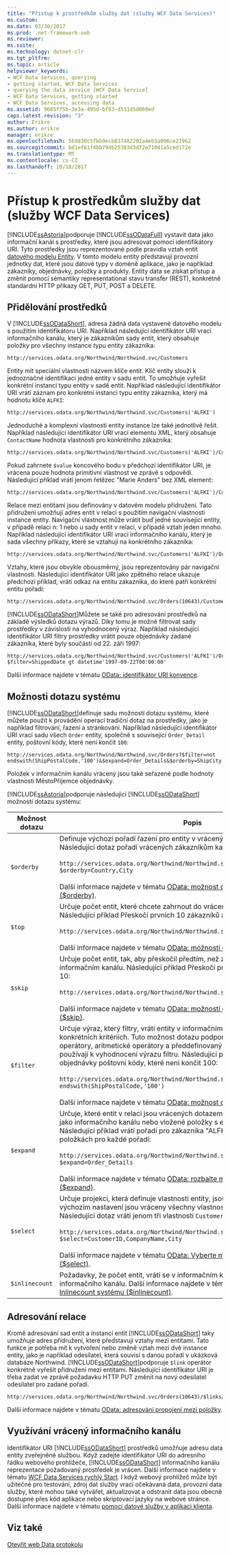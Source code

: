 ```yaml
---
title: "Přístup k prostředkům služby dat (služby WCF Data Services)"
ms.custom: 
ms.date: 03/30/2017
ms.prod: .net-framework-oob
ms.reviewer: 
ms.suite: 
ms.technology: dotnet-clr
ms.tgt_pltfrm: 
ms.topic: article
helpviewer_keywords:
- WCF Data Services, querying
- getting started, WCF Data Services
- querying the data service [WCF Data Service]
- WCF Data Services, getting started
- WCF Data Services, accessing data
ms.assetid: 9665ff5b-3e3a-495d-bf83-d531d5d060ed
caps.latest.revision: "3"
author: Erikre
ms.author: erikre
manager: erikre
ms.openlocfilehash: 569830c5fbb9ecb837482202a4eb5a096ce21962
ms.sourcegitcommit: bd1ef61f4bb794b25383d3d72e71041a5ced172e
ms.translationtype: MT
ms.contentlocale: cs-CZ
ms.lasthandoff: 10/18/2017
---
```

# <a name="accessing-data-service-resources-wcf-data-services"></a>Přístup k prostředkům služby dat (služby WCF Data Services)
[!INCLUDE[ssAstoria](../../../../includes/ssastoria-md.md)]podporuje [!INCLUDE[ssODataFull](../../../../includes/ssodatafull-md.md)] vystavit data jako informační kanál s prostředky, které jsou adresovat pomocí identifikátory URI. Tyto prostředky jsou reprezentované podle pravidla vztah entit [datového modelu Entity](../../../../docs/framework/data/adonet/entity-data-model.md). V tomto modelu entity představují provozní jednotky dat, které jsou datové typy v doméně aplikace, jako je například zákazníky, objednávky, položky a produkty. Entity data se získat přístup a změnit pomocí sémantiky representational stavu transfer (REST), konkrétně standardní HTTP příkazy GET, PUT, POST a DELETE.  
  
## <a name="addressing-resources"></a>Přidělování prostředků  
 V [!INCLUDE[ssODataShort](../../../../includes/ssodatashort-md.md)], adresa žádná data vystavené datového modelu s použitím identifikátoru URI. Například následující identifikátor URI vrací informačního kanálu, který je zákazníkům sady entit, který obsahuje položky pro všechny instance typu entity zákazníka:  
  
```  
http://services.odata.org/Northwind/Northwind.svc/Customers  
```  
  
 Entity mít speciální vlastnosti názvem klíče entit. Klíč entity slouží k jednoznačné identifikaci jedné entity v sadu entit. To umožňuje vyřešit konkrétní instanci typu entity v sadě entit. Například následující identifikátor URI vrátí záznam pro konkrétní instanci typu entity zákazníka, který má hodnotu klíče `ALFKI`:  
  
```  
http://services.odata.org/Northwind/Northwind.svc/Customers('ALFKI')  
```  
  
 Jednoduché a komplexní vlastnosti entity instance lze také jednotlivě řešit. Například následující identifikátor URI vrací elementu XML, který obsahuje `ContactName` hodnota vlastnosti pro konkrétního zákazníka:  
  
```  
http://services.odata.org/Northwind/Northwind.svc/Customers('ALFKI')/ContactName  
```  
  
 Pokud zahrnete `$value` koncového bodu v předchozí identifikátor URI, je vrácena pouze hodnota primitivní vlastnost ve zprávě s odpovědí. Následující příklad vrátí jenom řetězec "Marie Anders" bez XML element:  
  
```  
http://services.odata.org/Northwind/Northwind.svc/Customers('ALFKI')/ContactName/$value  
```  
  
 Relace mezi entitami jsou definovány v datovém modelu přidružení. Tato přidružení umožňují adres entit v relaci s použitím navigační vlastnosti instance entity. Navigační vlastnost může vrátit buď jedné související entity, v případě relaci n: 1 nebo u sady entit v relaci, v případě vztah jeden mnoho. Například následující identifikátor URI vrací informačního kanálu, který je sada všechny příkazy, které se vztahují na konkrétního zákazníka:  
  
```  
http://services.odata.org/Northwind/Northwind.svc/Customers('ALFKI')/Orders  
```  
  
 Vztahy, které jsou obvykle obousměrný, jsou reprezentovány pár navigační vlastnosti. Následující identifikátor URI jako zpětného relace ukazuje předchozí příklad, vrátí odkaz na entitu zákazníka, do které patří konkrétní entitu pořadí:  
  
```  
http://services.odata.org/Northwind/Northwind.svc/Orders(10643)/Customer  
```  
  
 [!INCLUDE[ssODataShort](../../../../includes/ssodatashort-md.md)]Můžete se také pro adresování prostředků na základě výsledků dotazu výrazů. Díky tomu je možné filtrovat sady prostředky v závislosti na vyhodnocený výraz. Například následující identifikátor URI filtry prostředky vrátit pouze objednávky zadané zákazníka, které byly součástí od 22. září 1997:  
  
```  
http://services.odata.org/Northwind/Northwind.svc/Customers('ALFKI')/Orders?$filter=ShippedDate gt datetime'1997-09-22T00:00:00'  
```  
  
 Další informace najdete v tématu [OData: identifikátor URI konvence](http://go.microsoft.com/fwlink/?LinkId=185564).  
  
## <a name="system-query-options"></a>Možnosti dotazu systému  
 [!INCLUDE[ssODataShort](../../../../includes/ssodatashort-md.md)]definuje sadu možností dotazu systému, které můžete použít k provádění operací tradiční dotaz na prostředky, jako je například filtrování, řazení a stránkování. Například následující identifikátor URI vrací sadu všech `Order` entity, společně s související `Order_Detail` entity, poštovní kódy, které není končit `100`:  
  
```  
http://services.odata.org/Northwind/Northwind.svc/Orders?$filter=not endswith(ShipPostalCode,'100')&$expand=Order_Details&$orderby=ShipCity  
```  
  
 Položek v informačním kanálu vrácený jsou také seřazené podle hodnoty vlastnosti MěstoPříjemce objednávky.  
  
 [!INCLUDE[ssAstoria](../../../../includes/ssastoria-md.md)]podporuje následující [!INCLUDE[ssODataShort](../../../../includes/ssodatashort-md.md)] možností dotazu systému:  
  
|Možnost dotazu|Popis|  
|------------------|-----------------|  
|`$orderby`|Definuje výchozí pořadí řazení pro entity v vrácený informačního kanálu. Následující dotaz pořadí vrácených zákazníkům kanálu kraj a Město:<br /><br /> `http://services.odata.org/Northwind/Northwind.svc/Customers?$orderby=Country,City`<br /><br /> Další informace najdete v tématu [OData: možnost dotazu OrderBy systému ($orderby)](http://go.microsoft.com/fwlink/?LinkId=186968).|  
|`$top`|Určuje počet entit, které chcete zahrnout do vrácený informačního kanálu. Následující příklad Přeskočí prvních 10 zákazníků a vrátí další 10:<br /><br /> `http://services.odata.org/Northwind/Northwind.svc/Customers?$skip=10&$top=10`<br /><br /> Další informace najdete v tématu [OData: možností dotazu systému horní ($top)](http://go.microsoft.com/fwlink/?LinkId=186969).|  
|`$skip`|Určuje počet entit, tak, aby přeskočil předtím, než začnete vrácení entit v informačním kanálu. Následující příklad Přeskočí prvních 10 zákazníků a vrátí další 10:<br /><br /> `http://services.odata.org/Northwind/Northwind.svc/Customers?$skip=10&$top=10`<br /><br /> Další informace najdete v tématu [OData: možností dotazu systému přeskočit ($skip)](http://go.microsoft.com/fwlink/?LinkId=186971).|  
|`$filter`|Určuje výraz, který filtry, vrátí entity v informačním kanálu závislosti na konkrétních kritériích. Tuto možnost dotazu podporuje sadu logické relační operátory, aritmetické operátory a předdefinovaný dotaz funkce, které se používají k vyhodnocení výrazu filtru. Následující příklad vrací všechny objednávky poštovní kódy, které není končit 100:<br /><br /> `http://services.odata.org/Northwind/Northwind.svc/Orders?$filter=not endswith(ShipPostalCode,'100')`<br /><br /> Další informace najdete v tématu [OData: možnost dotazu Filter systému ($filter)](http://go.microsoft.com/fwlink/?LinkId=186972).|  
|`$expand`|Určuje, které entit v relaci jsou vrácených dotazem. Entit v relaci jsou zahrnuty jako informačního kanálu nebo vložené položky s entitou vrácených dotazem. Následující příklad vrátí pořadí pro zákazníka "ALFKI" spolu s podrobnosti o položkách pro každé pořadí:<br /><br /> `http://services.odata.org/Northwind/Northwind.svc/Customers('ALFKI')/Orders?$expand=Order_Details`<br /><br /> Další informace najdete v tématu [OData: rozbalte možností dotazu systému ($expand)](http://go.microsoft.com/fwlink/?LinkId=186973).|  
|`$select`|Určuje projekci, která definuje vlastnosti entity, jsou vráceny v projekci. Ve výchozím nastavení jsou vráceny všechny vlastnosti entity v informačním kanálu. Následující dotaz vrátí jenom tři vlastnosti `Customer` entity:<br /><br /> `http://services.odata.org/Northwind/Northwind.svc/Customers?$select=CustomerID,CompanyName,City`<br /><br /> Další informace najdete v tématu [OData: Vyberte možností dotazu systému ($select)](http://go.microsoft.com/fwlink/?LinkID=186076).|  
|`$inlinecount`|Požadavky, že počet entit, vrátí se v informačním kanálu být součástí informačního kanálu. Další informace najdete v tématu [OData: možnost dotazu Inlinecount systému ($inlinecount)](http://go.microsoft.com/fwlink/?LinkId=186975).|  
  
## <a name="addressing-relationships"></a>Adresování relace  
 Kromě adresování sad entit a instancí entit [!INCLUDE[ssODataShort](../../../../includes/ssodatashort-md.md)] taky umožňuje adres přidružení, které představují vztahy mezi entitami. Tato funkce je potřeba mít k vytvoření nebo změně vztah mezi dvě instance entity, jako je například odesílatel, která souvisí s danou pořadí v ukázková databáze Northwind. [!INCLUDE[ssODataShort](../../../../includes/ssodatashort-md.md)]podporuje `$link` operátor konkrétně vyřešit přidružení mezi entitami. Následující identifikátor URI je třeba zadat ve zprávě požadavku HTTP PUT změnit na nový odesílatel odesílatel pro zadané pořadí.  
  
```  
http://services.odata.org/Northwind/Northwind.svc/Orders(10643)/$links/Shipper  
```  
  
 Další informace najdete v tématu [OData: adresování propojení mezi položky](http://go.microsoft.com/fwlink/?LinkId=187351).  
  
## <a name="consuming-the-returned-feed"></a>Využívání vrácený informačního kanálu  
 Identifikátor URI [!INCLUDE[ssODataShort](../../../../includes/ssodatashort-md.md)] prostředků umožňuje adresu data entity zveřejněné službou. Když zadejte identifikátor URI do adresního řádku webového prohlížeče, [!INCLUDE[ssODataShort](../../../../includes/ssodatashort-md.md)] informačního kanálu reprezentace požadovaný prostředek je vrácen. Další informace najdete v tématu [WCF Data Services rychlý Start](../../../../docs/framework/data/wcf/quickstart-wcf-data-services.md). I když webový prohlížeč může být užitečné pro testování, zdroj dat služby vrací očekávaná data, provozní data služby, které mohou také vytvářet, aktualizovat a odstranit data jsou obecně dostupné přes kód aplikace nebo skriptovací jazyky na webové stránce. Další informace najdete v tématu [pomocí datové služby v aplikaci klienta](../../../../docs/framework/data/wcf/using-a-data-service-in-a-client-application-wcf-data-services.md).  
  
## <a name="see-also"></a>Viz také  
 [Otevřít web Data protokolu](http://go.microsoft.com/fwlink/?LinkID=182204)
